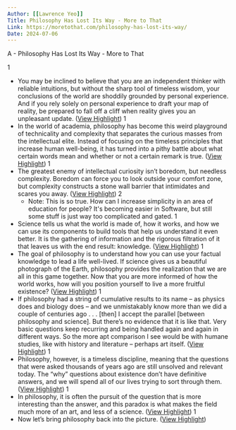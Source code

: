 ```yaml
---
Author: [[Lawrence Yeo]]
Title: Philosophy Has Lost Its Way - More to That
Link: https://moretothat.com/philosophy-has-lost-its-way/
Date: 2024-07-06
---
```

A - Philosophy Has Lost Its Way - More to That

1
- You may be inclined to believe that you are an independent thinker with reliable intuitions, but without the sharp tool of timeless wisdom, your conclusions of the world are shoddily grounded by personal experience.
  And if you rely solely on personal experience to draft your map of reality, be prepared to fall off a cliff when reality gives you an unpleasant update. ([View Highlight](https://instapaper.com/read/1528540575/20353694))
1
- In the world of academia, philosophy has become this weird playground of technicality and complexity that separates the curious masses from the intellectual elite. Instead of focusing on the timeless principles that increase human well-being, it has turned into a pithy battle about what certain words mean and whether or not a certain remark is true. ([View Highlight](https://instapaper.com/read/1528540575/20353726))
1
- The greatest enemy of intellectual curiosity isn’t boredom, but needless complexity. Boredom can force you to look outside your comfort zone, but complexity constructs a stone wall barrier that intimidates and scares you away. ([View Highlight](https://instapaper.com/read/1528540575/20353745))
2
    - Note: This is so true. How can I increase simplicity in an area of education for people? It's becoming easier in Software, but still some stuff is just way too complicated and gated.
1
- Science tells us what the world is made of, how it works, and how we can use its components to build tools that help us understand it even better. It is the gathering of information and the rigorous filtration of it that leaves us with the end result: knowledge. ([View Highlight](https://instapaper.com/read/1528540575/20353756))
1
- The goal of philosophy is to understand how you can use your factual knowledge to lead a life well-lived. If science gives us a beautiful photograph of the Earth, philosophy provides the realization that we are all in this game together. Now that you are more informed of how the world works, how will you position yourself to live a more fruitful existence? ([View Highlight](https://instapaper.com/read/1528540575/20353779))
1
- If philosophy had a string of cumulative results to its name – as physics does and biology does – and we unmistakably know more than we did a couple of centuries ago . . . [then] I accept the parallel [between philosophy and science].
  But there’s no evidence that it is like that.
  Very basic questions keep recurring and being handled again and again in different ways. So the more apt comparison I see would be with humane studies, like with history and literature – perhaps art itself. ([View Highlight](https://instapaper.com/read/1528540575/20353859))
1
- Philosophy, however, is a timeless discipline, meaning that the questions that were asked thousands of years ago are still unsolved and relevant today. The “why” questions about existence don’t have definitive answers, and we will spend all of our lives trying to sort through them. ([View Highlight](https://instapaper.com/read/1528540575/20353866))
1
- In philosophy, it is often the pursuit of the question that is more interesting than the answer, and this paradox is what makes the field much more of an art, and less of a science. ([View Highlight](https://instapaper.com/read/1528540575/20353904))
1
- Now let’s bring philosophy back into the picture. ([View Highlight](https://instapaper.com/read/1528540575/20353933))
